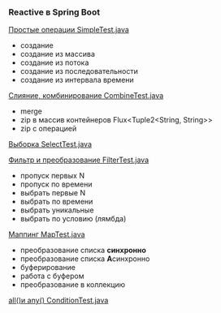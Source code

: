 ### Reactive в Spring Boot

[Простые операции SimpleTest.java](src/test/java/ru/perm/v/reactivesimple/SimpleTest.java)
 - создание
 - создание из массива
 - создание из потока
 - создание из последовательности
 - создание из интервала времени
 
[Слияние, комбинирование CombineTest.java](src/test/java/ru/perm/v/reactivesimple/CombineTest.java)
- merge
- zip в массив контейнеров Flux<Tuple2<String, String>>
- zip с операцией

[Выборка SelectTest.java](src/test/java/ru/perm/v/reactivesimple/SelectTest.java)

[Фильтр и преобразование FilterTest.java](src/test/java/ru/perm/v/reactivesimple/FilterTest.java)
- пропуск первых N
- пропуск по времени
- выбрать первые N
- выбрать по времени
- выбрать уникальные
- выбрать по условию (лямбда)

[Маппинг MapTest.java](src/test/java/ru/perm/v/reactivesimple/MapTest.java)
- преобразование списка **синхронно**
- преобразование списка **А**синхронно
- буферирование
- работа с буфером
- преобразование в коллекцию

[all()и any() ConditionTest.java](src/test/java/ru/perm/v/reactivesimple/ConditionTest.java)
